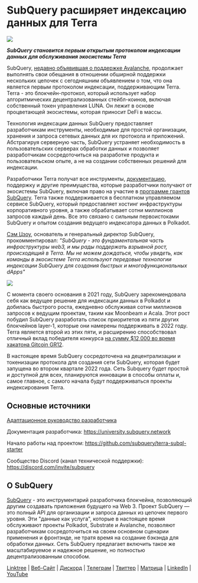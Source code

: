 # SubQuery расширяет индексацию данных для Terra

![](https://miro.medium.com/max/1400/0*RawNxwXFINt3r2th)

***SubQuery становится первым открытым протоколом индексации данных для обслуживания экосистемы Terra***

SubQuery, [недавно объявившая о поддержке Avalanche](https://subquery.medium.com/subquery-expands-its-data-indexing-solution-to-support-avalanche-53449b6ebc7b), продолжает выполнять свои обещания в отношении обширной поддержки нескольких цепочек с сегодняшним объявлением о том, что она является первым протоколом индексации, поддерживающим Terra. Terra - это блокчейн-протокол, который использует набор алгоритмических децентрализованных стейбл-коинов, включая собственный токен управления LUNA. Он лежит в основе процветающей экосистемы, которая приносит DeFi в массы.

Технология индексации данных SubQuery предоставляет разработчикам инструменты, необходимые для простой организации, хранения и запроса сетевых данных для их протокола и приложений. Абстрагируя серверную часть, SubQuery устраняет необходимость в пользовательских серверах обработки данных и позволяет разработчикам сосредоточиться на разработке продукта и пользовательском опыте, а не на создании собственных решений для индексации.

Разработчики Terra получат все инструменты, [документацию](https://doc.subquery.network/), поддержку и другие преимущества, которые разработчики получают от экосистемы SubQuery, включая право на участие в [программе грантов SubQuery](https://subquery.network/grants). Terra также поддерживается в бесплатном управляемом сервисе SubQuery, который предоставляет хостинг инфраструктуры корпоративного уровня, а также обрабатывает сотни миллионов запросов каждый день. Все это связано с сильным первоистоками SubQuery и опытом создания ведущего индексатора данных в Polkadot.

[Сэм Цзоу](https://twitter.com/zoujialiu), основатель и генеральный директор SubQuery, прокомментировал: *"SubQuery - это фундаментальная часть инфраструктуры web3, и мы рады поддержать взрывной рост, происходящий в Terra. Мы не можем дождаться, чтобы увидеть, как команды в экосистеме Terra используют передовые технологии индексации SubQuery для создания быстрых и многофункциональных dApps"*

![](https://miro.medium.com/max/1400/0*DEsRCNOk0NL15vZU)

С момента своего основания в 2021 году, SubQuery зарекомендовала себя как ведущее решение для индексации данных в Polkadot и добилась быстрого роста, ежедневно обслуживая сотни миллионов запросов к ведущим проектам, таким как Moonbeam и Acala. Этот рост побудил SubQuery разработать список приоритетов из пяти других блокчейнов layer-1, которые они намерены поддерживать в 2022 году. Terra является второй из этих пяти, и расширению способствовал отличный вклад победителя конкурса [на сумму $12,000 во время хакатона Gitcoin GR12](https://medium.com/@subquery/subquery-celebrates-winners-of-gitcoin-gr-12-hackathon-7486afaeab29).

В настоящее время SubQuery сосредоточена на децентрализации и токенизации протокола для создания сети SubQuery, которая будет запущена во втором квартале 2022 года. Сеть Subquery будет простой и доступной для всех, планируются инновации в способы оплаты и, самое главное, с самого начала будут поддерживаться проекты индексирования Terra.

## Основные источники

[Адаптационное руководство разработчика](./20220510-terra-developer-guide.md)

Документация разработчика: [https://university.subquery.network ](https://university.subquery.network/)

Начало работы над проектом: https://github.com/subquery/terra-subql-starter

Сообщество Discord (канал технической поддержки): https://discord.com/invite/subquery

## О SubQuery

[SubQuery](https://subquery.network/) - это инструментарий разработчика блокчейна, позволяющий другим создавать приложения будущего на Web 3. Проект SubQuery — это полный API для организации и запроса данных из цепочек первого уровня. Эти "данные как услуга", которые в настоящее время обслуживают проекты Polkadot, Substrate и Avalanche, позволяют разработчикам сосредоточиться на своем основном сценарии применения и фронтэнде, не тратя время на создание бэкэнда для обработки данных. Сеть SubQuery предлагает включить такое же масштабируемое и надежное решение, но полностью децентрализованным способом.

​​[Linktree](https://linktr.ee/subquerynetwork) | [Веб-Сайт](https://subquery.network/) | [Дискорд](https://discord.com/invite/78zg8aBSMG) | [Телеграм](https://t.me/subquerynetwork) | [Твиттер](https://twitter.com/subquerynetwork) | [Матрица](https://matrix.to/#/#subquery:matrix.org) | [LinkedIn](https://www.linkedin.com/company/subquery) | [YouTube](https://www.youtube.com/channel/UCi1a6NUUjegcLHDFLr7CqLw)
